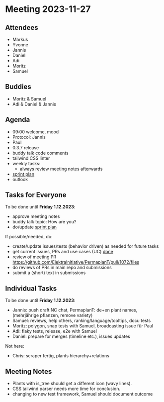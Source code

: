 # Meeting 2023-11-27

## Attendees

- Markus
- Yvonne
- Jannis
- Daniel
- Adi
- Moritz
- Samuel

## Buddies

- Moritz & Samuel
- Adi & Daniel & Jannis

## Agenda

- 09:00 welcome, mood
- Protocol: Jannis
- Paul
- 0.3.7 release
- buddy talk code comments
- tailwind CSS linter
- weekly tasks:
  - always review meeting notes afterwards
- [sprint plan](https://github.com/orgs/ElektraInitiative/projects/4/)
- outlook

## Tasks for Everyone

To be done until **Friday 1.12.2023**:

- approve meeting notes
- buddy talk topic: How are you?
- do/update [sprint plan](https://github.com/orgs/ElektraInitiative/projects/4/)

If possible/needed, do:

- create/update issues/tests (behavior driven) as needed for future tasks
- get current issues, PRs and use cases (UC) [done](../usecases/README.md)
- review of meeting PR https://github.com/ElektraInitiative/PermaplanT/pull/1072/files
- do reviews of PRs in main repo and submissions
- submit a (short) text in submissions

## Individual Tasks

To be done until **Friday 1.12.2023**:

- Jannis: push draft NC chat, PermaplanT: de+en plant names, (mehrjährige pflanzen, remove variety)
- Samuel: reviews, help others, ranking/language/tooltips, docu tests
- Moritz: polygon, snap tests with Samuel, broadcasting issue für Paul
- Adi: flaky tests, release, e2e with Samuel
- Daniel: prepare for merges (timeline etc.), issues updates

Not here:

- Chris: scraper fertig, plants hierarchy+relations

## Meeting Notes

- Plants with is_tree should get a different icon (wavy lines).
- CSS tailwind parser needs more time for conclusion.
- changing to new test framework, Samuel should document outcome
